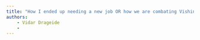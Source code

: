 ```yaml
---
title: "How I ended up needing a new job OR how we are combating Vishing attacks in Sbanken"
authors:
    - Vidar Drageide
    -                            
---
```

